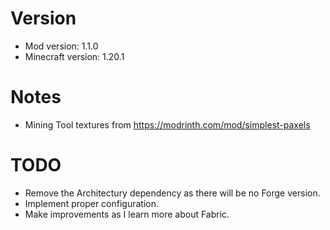# Version
- Mod version: 1.1.0
- Minecraft version: 1.20.1

# Notes
- Mining Tool textures from https://modrinth.com/mod/simplest-paxels

# TODO
- Remove the Architectury dependency as there will be no Forge version.
- Implement proper configuration.
- Make improvements as I learn more about Fabric.
